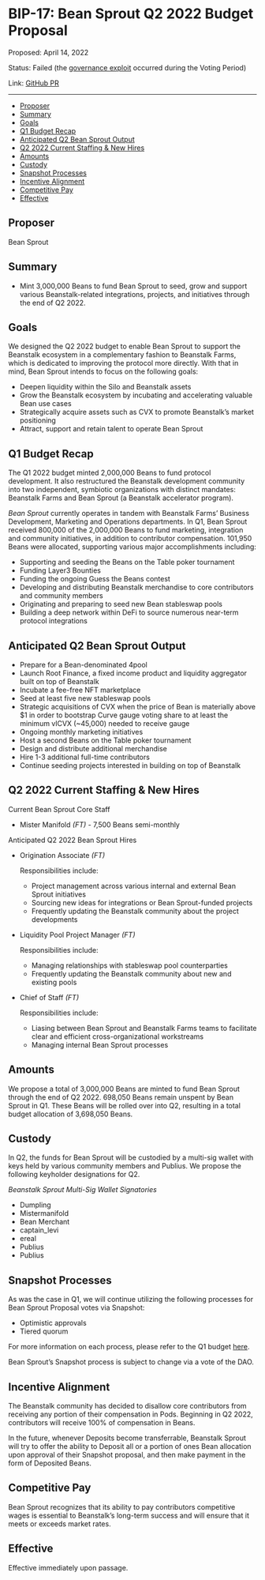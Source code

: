 # BIP-17: Bean Sprout Q2 2022 Budget Proposal

Proposed: April 14, 2022

Status: Failed (the [governance exploit](https://bean.money/blog/beanstalk-governance-exploit) occurred during the Voting Period)

Link: [GitHub PR](https://github.com/BeanstalkFarms/Beanstalk/pull/69)

---

- [Proposer](#proposer)
- [Summary](#summary)
- [Goals](#goals)
- [Q1 Budget Recap](#q1-budget-recap)
- [Anticipated Q2 Bean Sprout Output](#anticipated-q2-bean-sprout-output)
- [Q2 2022 Current Staffing & New Hires](#q2-2022-current-staffing--new-hires)
- [Amounts](#amounts)
- [Custody](#custody)
- [Snapshot Processes](#snapshot-processes)
- [Incentive Alignment](#incentive-alignment)
- [Competitive Pay](#competitive-pay)
- [Effective](#effective)

## Proposer

Bean Sprout

## Summary

- Mint 3,000,000 Beans to fund Bean Sprout to seed, grow and support various Beanstalk-related integrations, projects, and initiatives through the end of Q2 2022.

## Goals

We designed the Q2 2022 budget to enable Bean Sprout to support the Beanstalk ecosystem in a complementary fashion to Beanstalk Farms, which is dedicated to improving the protocol more directly. With that in mind, Bean Sprout intends to focus on the following goals:

- Deepen liquidity within the Silo and Beanstalk assets
- Grow the Beanstalk ecosystem by incubating and accelerating valuable Bean use cases
- Strategically acquire assets such as CVX to promote Beanstalk’s market positioning
- Attract, support and retain talent to operate Bean Sprout

## Q1 Budget Recap

The Q1 2022 budget minted 2,000,000 Beans to fund protocol development. It also restructured the Beanstalk development community into two independent, symbiotic organizations with distinct mandates: Beanstalk Farms and Bean Sprout (a Beanstalk accelerator program).

*Bean Sprout* currently operates in tandem with Beanstalk Farms’ Business Development, Marketing and Operations departments. In Q1, Bean Sprout received 800,000 of the 2,000,000 Beans to fund marketing, integration and community initiatives, in addition to contributor compensation. 101,950 Beans were allocated, supporting various major accomplishments including:

- Supporting and seeding the Beans on the Table poker tournament
- Funding Layer3 Bounties
- Funding the ongoing Guess the Beans contest
- Developing and distributing Beanstalk merchandise to core contributors and community members
- Originating and preparing to seed new Bean stableswap pools
- Building a deep network within DeFi to source numerous near-term protocol integrations

## Anticipated Q2 Bean Sprout Output

- Prepare for a Bean-denominated 4pool
- Launch Root Finance, a fixed income product and liquidity aggregator built on top of Beanstalk
- Incubate a fee-free NFT marketplace
- Seed at least five new stableswap pools
- Strategic acquisitions of CVX when the price of Bean is materially above $1 in order to bootstrap Curve gauge voting share to at least the minimum vlCVX (~45,000) needed to receive gauge
- Ongoing monthly marketing initiatives
- Host a second Beans on the Table poker tournament
- Design and distribute additional merchandise
- Hire 1-3 additional full-time contributors
- Continue seeding projects interested in building on top of Beanstalk

## Q2 2022 Current Staffing & New Hires

Current Bean Sprout Core Staff

- Mister Manifold *(FT) -* 7,500 Beans semi-monthly

Anticipated Q2 2022 Bean Sprout Hires

- Origination Associate *(FT)*
    
    Responsibilities include:
    
    - Project management across various internal and external Bean Sprout initiatives
    - Sourcing new ideas for integrations or Bean Sprout-funded projects
    - Frequently updating the Beanstalk community about the project developments
- Liquidity Pool Project Manager *(FT)*
    
    Responsibilities include:
    
    - Managing relationships with stableswap pool counterparties
    - Frequently updating the Beanstalk community about new and existing pools
- Chief of Staff *(FT)*
    
    Responsibilities include:
    
    - Liasing between Bean Sprout and Beanstalk Farms teams to facilitate clear and efficient cross-organizational workstreams
    - Managing internal Bean Sprout processes

## Amounts

We propose a total of 3,000,000 Beans are minted to fund Bean Sprout through the end of Q2 2022. 698,050 Beans remain unspent by Bean Sprout in Q1. These Beans will be rolled over into Q2, resulting in a total budget allocation of 3,698,050 Beans.

## Custody

In Q2, the funds for Bean Sprout will be custodied by a multi-sig wallet with keys held by various community members and Publius. We propose the following keyholder designations for Q2.

*Beanstalk Sprout Multi-Sig Wallet Signatories*

- Dumpling
- Mistermanifold
- Bean Merchant
- captain_levi
- ereal
- Publius
- Publius

## Snapshot Processes

As was the case in Q1, we will continue utilizing the following processes for Bean Sprout Proposal votes via Snapshot:

- Optimistic approvals
- Tiered quorum

For more information on each process, please refer to the Q1 budget [here](https://github.com/BeanstalkFarms/Beanstalk/pull/34).

Bean Sprout’s Snapshot process is subject to change via a vote of the DAO.

## Incentive Alignment

The Beanstalk community has decided to disallow core contributors from receiving any portion of their compensation in Pods. Beginning in Q2 2022, contributors will receive 100% of compensation in Beans.

In the future, whenever Deposits become transferrable, Beanstalk Sprout will try to offer the ability to Deposit all or a portion of ones Bean allocation upon approval of their Snapshot proposal, and then make payment in the form of Deposited Beans.

## Competitive Pay

Bean Sprout recognizes that its ability to pay contributors competitive wages is essential to Beanstalk’s long-term success and will ensure that it meets or exceeds market rates.

## Effective

Effective immediately upon passage.
